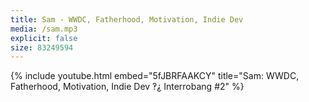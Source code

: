 ```yaml
---
title: Sam - WWDC, Fatherhood, Motivation, Indie Dev
media: /sam.mp3
explicit: false
size: 83249594
---
```

{% include youtube.html embed="5fJBRFAAKCY" title="Sam: WWDC, Fatherhood, Motivation, Indie Dev ‽⸘ Interrobang #2" %}
